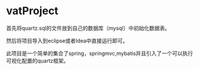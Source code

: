 # vatProject

首先将quartz.sql的文件放到自己的数据库（mysql）中初始化数据表。

然后将项目导入到eclipse或者Idea中直接运行即可。

此项目是一个简单的集合了spring，springmvc,mybatis并且引入了一个可以执行可视化配置的quartz框架。
